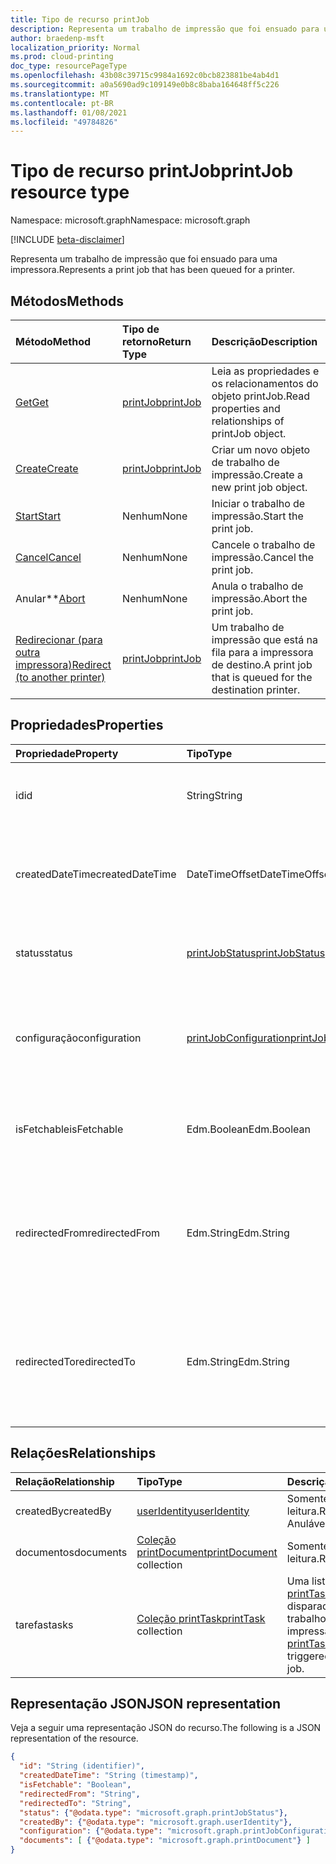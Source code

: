 ```yaml
---
title: Tipo de recurso printJob
description: Representa um trabalho de impressão que foi ensuado para uma impressora.
author: braedenp-msft
localization_priority: Normal
ms.prod: cloud-printing
doc_type: resourcePageType
ms.openlocfilehash: 43b08c39715c9984a1692c0bcb823881be4ab4d1
ms.sourcegitcommit: a0a5690ad9c109149e0b8c8baba164648ff5c226
ms.translationtype: MT
ms.contentlocale: pt-BR
ms.lasthandoff: 01/08/2021
ms.locfileid: "49784826"
---
```

# <a name="printjob-resource-type"></a><span data-ttu-id="52d11-103">Tipo de recurso printJob</span><span class="sxs-lookup"><span data-stu-id="52d11-103">printJob resource type</span></span>

<span data-ttu-id="52d11-104">Namespace: microsoft.graph</span><span class="sxs-lookup"><span data-stu-id="52d11-104">Namespace: microsoft.graph</span></span>

[!INCLUDE [beta-disclaimer](../../includes/beta-disclaimer.md)]

<span data-ttu-id="52d11-105">Representa um trabalho de impressão que foi ensuado para uma impressora.</span><span class="sxs-lookup"><span data-stu-id="52d11-105">Represents a print job that has been queued for a printer.</span></span>

## <a name="methods"></a><span data-ttu-id="52d11-106">Métodos</span><span class="sxs-lookup"><span data-stu-id="52d11-106">Methods</span></span>

| <span data-ttu-id="52d11-107">Método</span><span class="sxs-lookup"><span data-stu-id="52d11-107">Method</span></span>       | <span data-ttu-id="52d11-108">Tipo de retorno</span><span class="sxs-lookup"><span data-stu-id="52d11-108">Return Type</span></span> | <span data-ttu-id="52d11-109">Descrição</span><span class="sxs-lookup"><span data-stu-id="52d11-109">Description</span></span> |
|:-------------|:------------|:------------|
| [<span data-ttu-id="52d11-110">Get</span><span class="sxs-lookup"><span data-stu-id="52d11-110">Get</span></span>](../api/printjob-get.md) | [<span data-ttu-id="52d11-111">printJob</span><span class="sxs-lookup"><span data-stu-id="52d11-111">printJob</span></span>](printjob.md) | <span data-ttu-id="52d11-112">Leia as propriedades e os relacionamentos do objeto printJob.</span><span class="sxs-lookup"><span data-stu-id="52d11-112">Read properties and relationships of printJob object.</span></span> |
| [<span data-ttu-id="52d11-113">Create</span><span class="sxs-lookup"><span data-stu-id="52d11-113">Create</span></span>](../api/printer-post-jobs.md) | [<span data-ttu-id="52d11-114">printJob</span><span class="sxs-lookup"><span data-stu-id="52d11-114">printJob</span></span>](printjob.md) | <span data-ttu-id="52d11-115">Criar um novo objeto de trabalho de impressão.</span><span class="sxs-lookup"><span data-stu-id="52d11-115">Create a new print job object.</span></span> |
| [<span data-ttu-id="52d11-116">Start</span><span class="sxs-lookup"><span data-stu-id="52d11-116">Start</span></span>](../api/printjob-start.md)|<span data-ttu-id="52d11-117">Nenhum</span><span class="sxs-lookup"><span data-stu-id="52d11-117">None</span></span>|<span data-ttu-id="52d11-118">Iniciar o trabalho de impressão.</span><span class="sxs-lookup"><span data-stu-id="52d11-118">Start the print job.</span></span>|
| [<span data-ttu-id="52d11-119">Cancel</span><span class="sxs-lookup"><span data-stu-id="52d11-119">Cancel</span></span>](../api/printjob-cancel.md)|<span data-ttu-id="52d11-120">Nenhum</span><span class="sxs-lookup"><span data-stu-id="52d11-120">None</span></span>|<span data-ttu-id="52d11-121">Cancele o trabalho de impressão.</span><span class="sxs-lookup"><span data-stu-id="52d11-121">Cancel the print job.</span></span>|
| <span data-ttu-id="52d11-122">Anular\*\*</span><span class="sxs-lookup"><span data-stu-id="52d11-122">[Abort](../api/printjob-abort.md)</span></span>|<span data-ttu-id="52d11-123">Nenhum</span><span class="sxs-lookup"><span data-stu-id="52d11-123">None</span></span>|<span data-ttu-id="52d11-124">Anula o trabalho de impressão.</span><span class="sxs-lookup"><span data-stu-id="52d11-124">Abort the print job.</span></span>|
| [<span data-ttu-id="52d11-125">Redirecionar (para outra impressora)</span><span class="sxs-lookup"><span data-stu-id="52d11-125">Redirect (to another printer)</span></span>](../api/printjob-redirect.md) | [<span data-ttu-id="52d11-126">printJob</span><span class="sxs-lookup"><span data-stu-id="52d11-126">printJob</span></span>](printjob.md) | <span data-ttu-id="52d11-127">Um trabalho de impressão que está na fila para a impressora de destino.</span><span class="sxs-lookup"><span data-stu-id="52d11-127">A print job that is queued for the destination printer.</span></span> |

## <a name="properties"></a><span data-ttu-id="52d11-128">Propriedades</span><span class="sxs-lookup"><span data-stu-id="52d11-128">Properties</span></span>
| <span data-ttu-id="52d11-129">Propriedade</span><span class="sxs-lookup"><span data-stu-id="52d11-129">Property</span></span>     | <span data-ttu-id="52d11-130">Tipo</span><span class="sxs-lookup"><span data-stu-id="52d11-130">Type</span></span>        | <span data-ttu-id="52d11-131">Descrição</span><span class="sxs-lookup"><span data-stu-id="52d11-131">Description</span></span> |
|:-------------|:------------|:------------|
|<span data-ttu-id="52d11-132">id</span><span class="sxs-lookup"><span data-stu-id="52d11-132">id</span></span>|<span data-ttu-id="52d11-133">String</span><span class="sxs-lookup"><span data-stu-id="52d11-133">String</span></span>|<span data-ttu-id="52d11-134">O GUID da impressora.</span><span class="sxs-lookup"><span data-stu-id="52d11-134">The printer's GUID.</span></span> <span data-ttu-id="52d11-135">Somente leitura.</span><span class="sxs-lookup"><span data-stu-id="52d11-135">Read-only.</span></span>|
|<span data-ttu-id="52d11-136">createdDateTime</span><span class="sxs-lookup"><span data-stu-id="52d11-136">createdDateTime</span></span>|<span data-ttu-id="52d11-137">DateTimeOffset</span><span class="sxs-lookup"><span data-stu-id="52d11-137">DateTimeOffset</span></span>|<span data-ttu-id="52d11-138">DateTimeOffset quando o trabalho foi criado.</span><span class="sxs-lookup"><span data-stu-id="52d11-138">The DateTimeOffset when the job was created.</span></span> <span data-ttu-id="52d11-139">Somente leitura.</span><span class="sxs-lookup"><span data-stu-id="52d11-139">Read-only.</span></span>|
|<span data-ttu-id="52d11-140">status</span><span class="sxs-lookup"><span data-stu-id="52d11-140">status</span></span>|[<span data-ttu-id="52d11-141">printJobStatus</span><span class="sxs-lookup"><span data-stu-id="52d11-141">printJobStatus</span></span>](printjobstatus.md)|<span data-ttu-id="52d11-142">O status do trabalho de impressão.</span><span class="sxs-lookup"><span data-stu-id="52d11-142">The status of the print job.</span></span> <span data-ttu-id="52d11-143">Somente leitura.</span><span class="sxs-lookup"><span data-stu-id="52d11-143">Read-only.</span></span>|
|<span data-ttu-id="52d11-144">configuração</span><span class="sxs-lookup"><span data-stu-id="52d11-144">configuration</span></span>|[<span data-ttu-id="52d11-145">printJobConfiguration</span><span class="sxs-lookup"><span data-stu-id="52d11-145">printJobConfiguration</span></span>](printJobConfiguration.md)|<span data-ttu-id="52d11-146">Um grupo de configurações que uma impressora deve usar para imprimir um trabalho.</span><span class="sxs-lookup"><span data-stu-id="52d11-146">A group of settings that a printer should use to print a job.</span></span>|
|<span data-ttu-id="52d11-147">isFetchable</span><span class="sxs-lookup"><span data-stu-id="52d11-147">isFetchable</span></span>|<span data-ttu-id="52d11-148">Edm.Boolean</span><span class="sxs-lookup"><span data-stu-id="52d11-148">Edm.Boolean</span></span>|<span data-ttu-id="52d11-149">Se verdadeiro, o documento pode ser buscado pela impressora.</span><span class="sxs-lookup"><span data-stu-id="52d11-149">If true, document can be fetched by printer.</span></span>|
|<span data-ttu-id="52d11-150">redirectedFrom</span><span class="sxs-lookup"><span data-stu-id="52d11-150">redirectedFrom</span></span>|<span data-ttu-id="52d11-151">Edm.String</span><span class="sxs-lookup"><span data-stu-id="52d11-151">Edm.String</span></span>|<span data-ttu-id="52d11-152">Contém a URL do trabalho de origem, se o trabalho tiver sido redirecionado de outra impressora.</span><span class="sxs-lookup"><span data-stu-id="52d11-152">Contains the source job URL, if the job has been redirected from another printer.</span></span>|
|<span data-ttu-id="52d11-153">redirectedTo</span><span class="sxs-lookup"><span data-stu-id="52d11-153">redirectedTo</span></span>|<span data-ttu-id="52d11-154">Edm.String</span><span class="sxs-lookup"><span data-stu-id="52d11-154">Edm.String</span></span>|<span data-ttu-id="52d11-155">Contém a URL do trabalho de destino, se o trabalho tiver sido redirecionado para outra impressora.</span><span class="sxs-lookup"><span data-stu-id="52d11-155">Contains the destination job URL, if the job has been redirected to another printer.</span></span>|

## <a name="relationships"></a><span data-ttu-id="52d11-156">Relações</span><span class="sxs-lookup"><span data-stu-id="52d11-156">Relationships</span></span>
| <span data-ttu-id="52d11-157">Relação</span><span class="sxs-lookup"><span data-stu-id="52d11-157">Relationship</span></span> | <span data-ttu-id="52d11-158">Tipo</span><span class="sxs-lookup"><span data-stu-id="52d11-158">Type</span></span>        | <span data-ttu-id="52d11-159">Descrição</span><span class="sxs-lookup"><span data-stu-id="52d11-159">Description</span></span> |
|:-------------|:------------|:------------|
|<span data-ttu-id="52d11-160">createdBy</span><span class="sxs-lookup"><span data-stu-id="52d11-160">createdBy</span></span>|[<span data-ttu-id="52d11-161">userIdentity</span><span class="sxs-lookup"><span data-stu-id="52d11-161">userIdentity</span></span>](useridentity.md)| <span data-ttu-id="52d11-162">Somente leitura.</span><span class="sxs-lookup"><span data-stu-id="52d11-162">Read-only.</span></span> <span data-ttu-id="52d11-163">Anulável.</span><span class="sxs-lookup"><span data-stu-id="52d11-163">Nullable.</span></span>|
|<span data-ttu-id="52d11-164">documentos</span><span class="sxs-lookup"><span data-stu-id="52d11-164">documents</span></span>|<span data-ttu-id="52d11-165">[Coleção printDocument](printdocument.md)</span><span class="sxs-lookup"><span data-stu-id="52d11-165">[printDocument](printdocument.md) collection</span></span>| <span data-ttu-id="52d11-166">Somente leitura.</span><span class="sxs-lookup"><span data-stu-id="52d11-166">Read-only.</span></span>|
|<span data-ttu-id="52d11-167">tarefas</span><span class="sxs-lookup"><span data-stu-id="52d11-167">tasks</span></span>|<span data-ttu-id="52d11-168">[Coleção printTask](printtask.md)</span><span class="sxs-lookup"><span data-stu-id="52d11-168">[printTask](printtask.md) collection</span></span>|<span data-ttu-id="52d11-169">Uma lista de [printTasks](printtask.md) que foram disparadas por esse trabalho de impressão.</span><span class="sxs-lookup"><span data-stu-id="52d11-169">A list of [printTasks](printtask.md) that were triggered by this print job.</span></span>|

## <a name="json-representation"></a><span data-ttu-id="52d11-170">Representação JSON</span><span class="sxs-lookup"><span data-stu-id="52d11-170">JSON representation</span></span>

<span data-ttu-id="52d11-171">Veja a seguir uma representação JSON do recurso.</span><span class="sxs-lookup"><span data-stu-id="52d11-171">The following is a JSON representation of the resource.</span></span>

<!-- {
  "blockType": "resource",
  "optionalProperties": [

  ],
  "@odata.type": "microsoft.graph.printJob",
  "keyProperty": "id",
  "baseType":"microsoft.graph.entity"
}-->

```json
{
  "id": "String (identifier)",
  "createdDateTime": "String (timestamp)",
  "isFetchable": "Boolean",
  "redirectedFrom": "String",
  "redirectedTo": "String",
  "status": {"@odata.type": "microsoft.graph.printJobStatus"},
  "createdBy": {"@odata.type": "microsoft.graph.userIdentity"},
  "configuration": {"@odata.type": "microsoft.graph.printJobConfiguration"},
  "documents": [ {"@odata.type": "microsoft.graph.printDocument"} ]
}

```

<!-- uuid: 8fcb5dbc-d5aa-4681-8e31-b001d5168d79
2015-10-25 14:57:30 UTC -->
<!-- {
  "type": "#page.annotation",
  "description": "printJob resource",
  "keywords": "",
  "section": "documentation",
  "tocPath": ""
}-->

